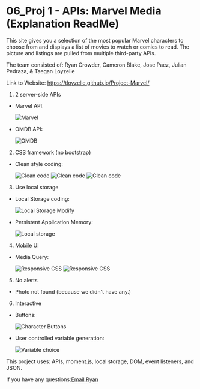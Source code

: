 # 06_Proj 1 - APIs: Marvel Media (Explanation ReadMe)

This site gives you a selection of the most popular Marvel characters to choose from and displays a list of movies to watch or comics to read. The picture and listings are pulled from multiple third-party APIs.

The team consisted of:
Ryan Crowder,
Cameron Blake,
Jose Paez,
Julian Pedraza,
& Taegan Loyzelle

Link to Website: https://tloyzelle.github.io/Project-Marvel/

1. 2 server-side APIs

- Marvel API:

  ![Marvel](./assets/images/readme/marvel-api.png)

- OMDB API:

  ![OMDB](./assets/images/readme/omdb-api.png)

2. CSS framework (no bootstrap)

- Clean style coding:

  ![Clean code](./assets/images/readme/clean-code1.png)
  ![Clean code](./assets/images/readme/clean-code2.png)
  ![Clean code](./assets/images/readme/clean-code3.png)

3. Use local storage

- Local Storage coding:

  ![Local Storage Modify](./assets/images/readme/local-storage.png)

- Persistent Application Memory:

  ![Local storage](./assets/images/readme/app-memory.png)

4. Mobile UI

- Media Query:

  ![Responsive CSS](./assets/images/readme/responsive1.png)
  ![Responsive CSS](./assets/images/readme/responsive2.png)

5. No alerts

- Photo not found (because we didn't have any.)

6. Interactive

- Buttons:

  ![Character Buttons](./assets/images/readme/interactive1.png)

- User controlled variable generation:

  ![Variable choice](./assets/images/readme/interactive2.png)

This project uses: APIs, moment.js, local storage, DOM, event listeners, and JSON.

If you have any questions:<a href="mailto:rebuiltrival@gmail.com" hspace="20">Email Ryan</a>
